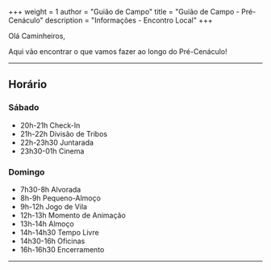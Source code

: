 +++
weight = 1
author = "Guião de Campo"
title = "Guião de Campo - Pré-Cenáculo" 
description = "Informações - Encontro Local" 
+++

Olá Caminheiros,

Aqui vão encontrar o que vamos fazer ao longo do Pré-Cenáculo!

---

## Horário

### Sábado
- 20h-21h   Check-In
- 21h-22h   Divisão de Tribos
- 22h-23h30 Juntarada
- 23h30-01h Cinema

### Domingo
- 7h30-8h   Alvorada
- 8h-9h     Pequeno-Almoço
- 9h-12h    Jogo de Vila
- 12h-13h   Momento de Animação
- 13h-14h   Almoço
- 14h-14h30 Tempo Livre
- 14h30-16h Oficinas 
- 16h-16h30 Encerramento

---
